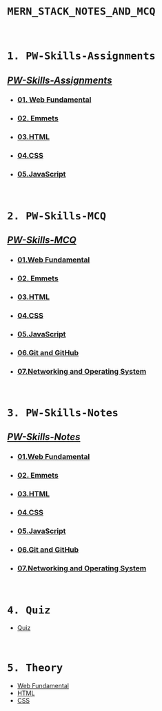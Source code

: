 # **`MERN_STACK_NOTES_AND_MCQ`**

<br>

# `1. PW-Skills-Assignments`
## [**_PW-Skills-Assignments_**](./PW-Skills-Assignments/ "PW-Skills-Assignments")
- ### [01. Web Fundamental](./PW-Skills-Assignments/01.%20Web%20Fundamental/ "Web Fundamental Assignments")
- ### [02. Emmets](./PW-Skills-Assignments/02.%20Emmets/ "Emmets Assignments")
- ### [03.HTML](./PW-Skills-Assignments/03.HTML/ "HTML Assignments")
- ### [04.CSS](./PW-Skills-Assignments/04.CSS/ "CSS Assignments")
- ### [05.JavaScript](./PW-Skills-Assignments/05.JavaScript/ "JavaScript Assignments")

<br>

# `2. PW-Skills-MCQ`
## [**_PW-Skills-MCQ_**](./PW-Skills-MCQ/ "PW-Skills-MCQ")
- ### [01.Web Fundamental](./PW-Skills-MCQ/01.Web%20Fundamental/ "Web Fundamental MCQ")
- ### [02. Emmets](./PW-Skills-MCQ/02.Emmets/ "Emmets MCQ")
- ### [03.HTML](./PW-Skills-MCQ/03.HTML/ "HTML MCQ")
- ### [04.CSS](./PW-Skills-MCQ/04.CSS/ "CSS MCQ")
- ### [05.JavaScript](./PW-Skills-MCQ/05.JavaScript/ "JavaScript MCQ")
- ### [06.Git and GitHub](./PW-Skills-MCQ/06.Git%20and%20GitHub/ "Git and GitHub MCQ")
- ### [07.Networking and Operating System](./PW-Skills-MCQ/07.Networking%20and%20Operating%20System/ "Networking and Operating System MCQ")

<br>

# `3. PW-Skills-Notes`
## [**_PW-Skills-Notes_**](./PW-Skills-Notes/01.%20Web-Fundamental/ "PW-Skills-Notes")
- ### [01.Web Fundamental](./PW-Skills-MCQ/01.Web%20Fundamental/ "Web Fundamental Notes")
- ### [02. Emmets](./PW-Skills-Notes/02.Emmets/ "Emmets Notes")
- ### [03.HTML](./PW-Skills-Notes/03.%20HTML/ "HTML Notes")
- ### [04.CSS](./PW-Skills-Notes/04.CSS/ "CSS Notes")
- ### [05.JavaScript](./PW-Skills-Notes/05.JavaScript/ "JavaScript Notes")
- ### [06.Git and GitHub](./PW-Skills-Notes/07.Networking/ "Git and GitHub Notes")
- ### [07.Networking and Operating System](./PW-Skills-Notes/07.Networking%20and%20Operating%20System/ "Networking and Operating System Notes")

<br>

# `4. Quiz`
- [Quiz](./Quiz "Quiz")

<br>

# `5. Theory` 
- [Web Fundamental](./Theory/01.%20Web%20Fundamental "Web Fundamental")
- [HTML](./Theory/02.%20HTML "HTML")
- [CSS](./Theory/03.%20CSS/ "CSS")
